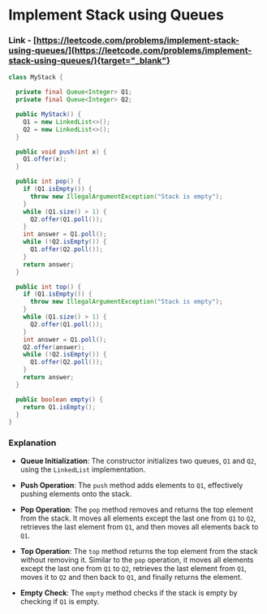 # Implement Stack using Queues

### Link - [https://leetcode.com/problems/implement-stack-using-queues/](https://leetcode.com/problems/implement-stack-using-queues/){target="_blank"}

```java
class MyStack {

  private final Queue<Integer> Q1;
  private final Queue<Integer> Q2;

  public MyStack() {
    Q1 = new LinkedList<>();
    Q2 = new LinkedList<>();
  }

  public void push(int x) {
    Q1.offer(x);
  }

  public int pop() {
    if (Q1.isEmpty()) {
      throw new IllegalArgumentException("Stack is empty");
    }
    while (Q1.size() > 1) {
      Q2.offer(Q1.poll());
    }
    int answer = Q1.poll();
    while (!Q2.isEmpty()) {
      Q1.offer(Q2.poll());
    }
    return answer;
  }

  public int top() {
    if (Q1.isEmpty()) {
      throw new IllegalArgumentException("Stack is empty");
    }
    while (Q1.size() > 1) {
      Q2.offer(Q1.poll());
    }
    int answer = Q1.poll();
    Q2.offer(answer);
    while (!Q2.isEmpty()) {
      Q1.offer(Q2.poll());
    }
    return answer;
  }

  public boolean empty() {
    return Q1.isEmpty();
  }
}
```

### Explanation

* **Queue Initialization**: The constructor initializes two queues, `Q1` and `Q2`, using the `LinkedList` implementation.

* **Push Operation**: The `push` method adds elements to `Q1`, effectively pushing elements onto the stack.

* **Pop Operation**: The `pop` method removes and returns the top element from the stack. It moves all elements except the last one from `Q1` to `Q2`, retrieves the last element
  from `Q1`, and then moves all elements back to `Q1`.

* **Top Operation**: The `top` method returns the top element from the stack without removing it. Similar to the `pop` operation, it moves all elements except the last one
  from `Q1` to `Q2`, retrieves the last element from `Q1`, moves it to `Q2` and then back to `Q1`, and finally returns the element.

* **Empty Check**: The `empty` method checks if the stack is empty by checking if `Q1` is empty.
